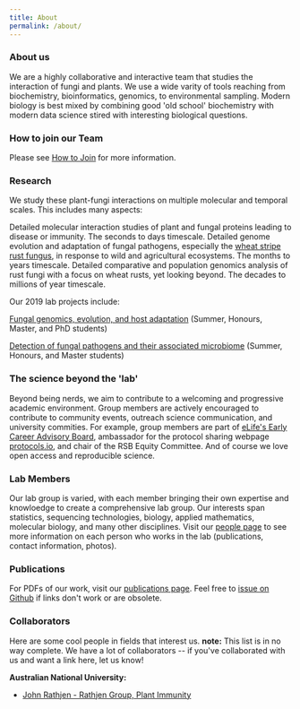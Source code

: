 ```yaml
---
title: About
permalink: /about/
---
```


### About us
We are a highly collaborative and interactive team that studies the interaction of fungi and plants. We use a wide varity of tools reaching from biochemistry, bioinformatics, genomics, to environmental sampling. Modern biology is best mixed by combining good 'old school' biochemistry with modern data science stired with interesting biological questions.

### How to join our Team
Please see [How to Join](http://Team-Schwessinger.github.io/Team_B_S/how_to_join/) for more information.

### Research
We study these plant-fungi interactions on multiple molecular and temporal scales. This includes many aspects:

Detailed molecular interaction studies of plant and fungal proteins leading to disease or immunity. The seconds to days timescale.
Detailed genome evolution and adaptation of fungal pathogens, especially the [wheat stripe rust fungus](https://nph.onlinelibrary.wiley.com/doi/full/10.1111/nph.14159?scrollTo=references&), in response to wild and agricultural ecosystems. The months to years timescale.
Detailed comparative and population genomics analysis of rust fungi with a focus on wheat rusts, yet looking beyond. The decades to millions of year timescale.

Our 2019 lab projects include: 

[Fungal genomics, evolution, and host adaptation](https://biology.anu.edu.au/research/projects/fungal-genomics-evolution-and-host-adaptation) (Summer, Honours, Master, and PhD students)

[Detection of fungal pathogens and their associated microbiome](https://biology.anu.edu.au/research/projects/detection-fungal-pathogens-and-their-associated-microbiome) (Summer, Honours, and Master students)

### The science beyond the 'lab'
Beyond being nerds, we aim to contribute to a welcoming and progressive academic environment. Group members are actively encouraged to contribute to community events, outreach science communication, and university commities. For example, group members are part of [eLife's Early Career Advisory Board](https://elifesciences.org/), ambassador for the protocol sharing webpage [protocols.io](https://www.protocols.io/), and chair of the RSB Equity Committee. And of course we love open access and reproducible science.

### Lab Members
Our lab group is varied, with each member bringing their own expertise and knowloedge to create a comprehensive lab group. Our interests span statistics, sequencing technologies, biology, applied mathematics, molecular biology, and many other disciplines. Visit our [people page](http://Team-Schwessinger.github.io/Team_B_S/people/) to see more information on each person who works in the lab (publications, contact information, photos).


### Publications

For PDFs of our work, visit our [publications page](http://Team-Schwessinger.github.io/Team_B_S/publication/). Feel free to [issue on Github](https://github.com/Team-Schwessinger/Team_B_S.github.io/issues) if links don't work or are obsolete.


### Collaborators

Here are some cool people in fields that interest us. **note:** This list is in no way complete. We have a lot of collaborators -- if you've collaborated with us and want a link here, let us know!

**Australian National University:**
- [John Rathjen - Rathjen Group, Plant Immunity](https://biology.anu.edu.au/people/john-rathjen)


